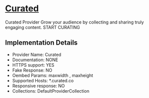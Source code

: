 # [Curated](https://curated.co)

Curated Provider
Grow your audience by collecting and sharing truly
engaging content. START CURATING

## Implementation Details

- Provider
Name: Curated
- Documentation: NONE
- HTTPS support: YES
- Fake Response: NO
- Oembed Params: maxwidth , maxheight
- Supported Hosts: *.curated.co
- Responsive response: NO
- Collections: DefaultProviderCollection


